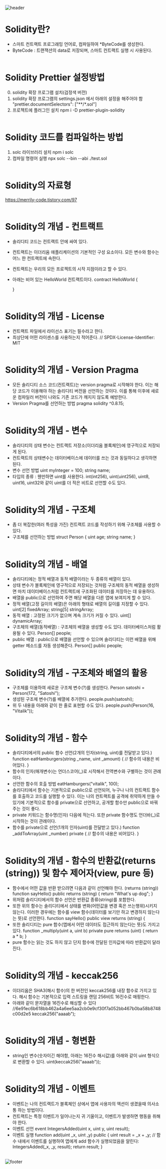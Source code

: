 ![header](https://capsule-render.vercel.app/api?type=waving&color=gradient&height=300&section=header&text=Solidity-Study&fontAlignY=40&fontSize=100&desc=&descAlignY=65&animation=twinkling)

# Solidity란?
- 스마트 컨트랙트 프로그래밍 언어로, 컴파일하여 *ByteCode를 생성한다.
- ByteCode : 트랜잭션의 data로 저장되며, 스마트 컨트랙트 실행 시 사용된다.
<br/><br/>

# Solidity Prettier 설정방법
0. solidity 확장 프로그램 설치(검정색 버전)
1. solidity 확장 프로그램의 settings.json 에서 아래의 설정을 해주어야 함
   "prettier.documentSelectors": ["**/*.sol"]
2. 프로젝트에 플러그인 설치
   npm i -D prettier-plugin-solidity
<br/><br/>


# Solidity 코드를 컴파일하는 방법
1. solc 라이브러리 설치
   npm i solc
2. 컴파일 명령어 실행
   npx solc --bin --abi ./test.sol
<br/><br/>


# Solidity의 자료형
https://merrily-code.tistory.com/97
<br/><br/>


# Solidity의 개념 - 컨트랙트
- 솔리디티 코드는 컨트랙트 안에 싸여 있다.
- 컨트랙트는 이더리움 애플리케이션의 기본적인 구성 요소이다.
  모든 변수와 함수는 어느 한 컨트랙트에 속한다.
- 컨트랙트는 우리의 모든 프로젝트의 시작 지점이라고 할 수 있다.
- 아래는 비어 있는 HelloWorld 컨트랙트이다.
	contract HelloWorld {

	}
<br/><br/>


# Solidity의 개념 - License
- 컨트랙트 파일에서 라이선스 표기는 필수라고 한다.
- 최상단에 어떤 라이센스를 사용하는지 적어준다.
	// SPDX-License-Identifier: MIT
<br/><br/>


# Solidity의 개념 - Version Pragma
- 모든 솔리디티 소스 코드(컨트랙트)는 version pragma로 시작해야 한다.
  이는 해당 코드가 이용해야 하는 솔리디티 버전을 선언하는 것이다.
  이를 통해 이후에 새로운 컴파일러 버전이 나와도 기존 코드가 깨지지 않도록 예방한다.
- Version Pragma를 선언하는 방법
	pragma solidity ^0.8.15;
<br/><br/>


# Solidity의 개념 - 변수
- 솔리디티의 상태 변수는 컨트랙트 저장소(이더리움 블록체인)에 영구적으로 저장되게 된다.
- 컨트랙트의 상태변수는 데이터베이스에 데이터를 쓰는 것과 동일하다고 생각하면 된다.
- 변수 선언 방법
  uint myInteger = 100;
  string name;
- 타입의 종류 : 웬만하면 uint를 사용한다.
  int(int256), uint(uint256), uint8, uint16, uint32와 같이 uint를 더 적은 비트로 선언할 수도 있다.
<br/><br/>


# Solidity의 개념 - 구조체
- 좀 더 복잡한(여러 특성을 가진) 컨트랙트 코드를 작성하기 위해 구조체를 사용할 수 있다.
- 구조체를 선언하는 방법
	struct Person {
	    uint age;
	    string name;
	}
<br/><br/>


# Solidity의 개념 - 배열
- 솔리디티에는 정적 배열과 동적 배열이라는 두 종류의 배열이 있다.
- 상태 변수가 블록체인에 영구적으로 저장되는 것처럼 구조체의 동적 배열을 생성하면
  마치 데이터베이스처럼 컨트랙트에 구조화된 데이터를 저장하는 데 유용하다.
- 배열을 public으로 선언하여 주면 해당 배열을 다른 앱에 보여지게 할 수 있다.
- 정적 배열(고정 길이의 배열)은 아래의 형태로 배열의 길이를 지정할 수 있다.
	uint[2] fixedArray;
	string[5] stringArray;
- 동적 배열 : 고정된 크기가 없으며 계속 크기가 커질 수 있다.
	uint[] dynamicArray;
- 구조체의 배열(동적배열) : 구조체의 배열을 생성할 수도 있다. 데이터베이스처럼 활용될 수 있다.
	Person[] people;
- public 배열 : public으로 배열을 선언할 수 있으며 솔리디티는 이런 배열을 위해 getter 메소드를 자동 생성해준다.
	Person[] public people;
<br/><br/>


# Solidity의 개념 - 구조체와 배열의 활용
- 구조체를 이용하여 새로운 구조체 변수(?)를 생성한다.
	Person satoshi = Person(172, "Satoshi");
- 생성된 구조체 변수(?)를 배열에 추가한다.
	people.push(satoshi);
- 위 두 내용을 아래와 같이 한 줄로 표현할 수도 있다.
	people.push(Person(16, "Vitalik"));
<br/><br/>


# Solidity의 개념 - 함수
- 솔리디티에서의 public 함수 선언(2개의 인자(string, uint)를 전달받고 있다.)
	function eatHamburgers(string _name, uint _amount) {
	    // 함수의 내용은 비어있다.
	}
- 함수의 인자(매개변수)는 언더스코어(_)로 시작해서 전역변수와 구별하는 것이 관례이다.
- 선언한 함수의 호출 방법
	eatHamburgers("vitalik", 100);
- 솔리디티에서 함수는 기본적으로 public으로 선언되어, 누구나 나의 컨트랙트 함수를 호출하고 
  코드를 실행할 수 있다. 이는 나의 컨트랙트를 공격에 취약하게 만들 수 있기에 기본적으로 
  함수를 private으로 선언하고, 공개할 함수만 public으로 바꿔주는 것이 좋다.
- private 키워드는 함수명(인자) 다음에 적는다. 또한 private 함수명도 언더바(_)로 시작하는 것이 관례이다.
- 함수를 private으로 선언(1개의 인자(uint)를 전달받고 있다.)
	function _addToArray(uint _number) private {
	    // 함수의 내용은 비어있다.
	}
<br/><br/>


# Solidity의 개념 - 함수의 반환값(returns (string)) 및 함수 제어자(view, pure 등)
- 함수에서 어떤 값을 반환 받으려면 다음과 같이 선언해야 한다. (returns (string))
	function sayHello() public returns (string) {
 	   return "What's up dog";
	}
- 위처럼 솔리디티에서의 함수 선언은 반환값 종류(string)를 포함한다.
- 또한 위의 함수는 솔리디티에서 상태를 변화(어떤값을 변경 혹은 쓰는행위)시키지 않는다.
  이러한 경우에는 함수를 view 함수(데이터를 보기만 하고 변경하지 않는다는 뜻)로 선언한다.
	function sayHello() public view returns (string) {
- 또한 솔리디티는 pure 함수(앱에서 어떤 데이터도 접근하지 않는다는 뜻)도 가지고 있다.
	function _multiply(uint a, uint b) private pure returns (uint) {
 	   return a * b;
	}
- pure 함수는 읽는 것도 하지 않고 단지 함수에 전달된 인자값에 따라 반환값이 달라진다.
<br/><br/>


# Solidity의 개념 - keccak256
- 이더리움은 SHA3(해시 함수)의 한 버전인 keccak256를 내장 함수로 가지고 있다.
  해시 함수는 기본적으로 입력 스트링을 랜덤 256비트 16진수로 매핑한다.
- 아래와 같이 문자열을 16진수로 해싱할 수 있다
	//6e91ec6b618bb462a4a6ee5aa2cb0e9cf30f7a052bb467b0ba58b8748c00d2e5
	keccak256("aaaab");
<br/><br/>


# Solidity의 개념 - 형변환
- string인 변수(숫자이긴 해야함, 아래는 16진수 해시값)를 아래와 같이 uint 형식으로 변환할 수 있다.
	uint(keccak256("aaaab"));
<br/><br/>


# Solidity의 개념 - 이벤트
- 이벤트는 나의 컨트랙트가 블록체인 상에서 앱에 사용자의 액션이 생겼을때 의사소통 하는 방법이다.
- 컨트랙트는 특정 이벤트가 일어나는지 귀 기울이고, 이벤트가 발생하면 행동을 취해야 한다.
- 이벤트 선언
	event IntegersAdded(uint x, uint y, uint result);
- 이벤트 실행
	function add(uint _x, uint _y) public {
	    uint result = _x + _y;
	    // 함수 내에서 이벤트를 실행하여 앱에게 add 함수가 실행되었음을 알린다:
 	   IntegersAdded(_x, _y, result);
 	   return result;
	}
<br/><br/>


![footer](https://capsule-render.vercel.app/api?section=footer&type=waving&color=e2e4e3&height=130)